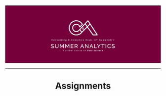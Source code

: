 <p align="center">
    <img src="/images/first.JPG" alt="Master">
</p>
<hr noshade>
<h1 align="center">Assignments</h1>
